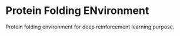 # Protein Folding ENvironment

Protein folding environment for deep reinforcement learning purpose. 
